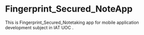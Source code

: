# Fingerprint_Secured_NoteApp
This is Fingerprint_Secured_Notetaking app for mobile application development subject in IAT UOC .
